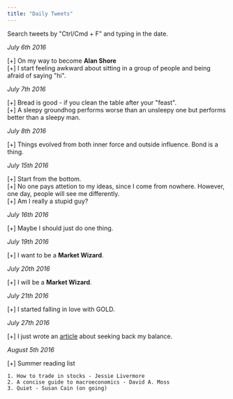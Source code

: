 ```yaml
---
title: "Daily Tweets"
---
```


Search tweets by "Ctrl/Cmd + F" and typing in the date.

_July 6th 2016_

[+] On my way to become **Alan Shore**  
[+] I start feeling awkward about sitting in a group of people and being afraid of saying "hi".

_July 7th 2016_

[+] Bread is good - if you clean the table after your "feast".  
[+] A sleepy groundhog performs worse than an unsleepy one but performs better than a sleepy man.

_July 8th 2016_

[+] Things evolved from both inner force and outside influence. Bond is a thing.

_July 15th 2016_

[+] Start from the bottom.  
[+] No one pays attetion to my ideas, since I come from nowhere. However, one day, people will see me differently.  
[+] Am I really a stupid guy?

_July 16th 2016_

[+] Maybe I should just do one thing.

_July 19th 2016_

[+] I want to be a **Market Wizard**.

_July 20th 2016_

[+] I will be a **Market Wizard**.

_July 21th 2016_

[+] I started falling in love with GOLD.

_July 27th 2016_

[+] I just wrote an [article]({{site.url}}/assets/the-balance.pdf) about seeking back my balance.

_August 5th 2016_

[+] Summer reading list

	1. How to trade in stocks - Jessie Livermore
	2. A concise guide to macroeconomics - David A. Moss
	3. Quiet - Susan Cain (on going)
